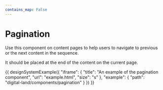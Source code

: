 ```yaml
---
contains_map: False
---
```

# Pagination

Use this component on content pages to help users to navigate to previous or the next content in the sequence.

It should be placed at the end of the content on the current page.

{{ designSystemExample({
"iframe": {
    "title": "An example of the pagination component",
    "url": "example.html",
    "size": "s"
},
"example": {
    "path": "digital-land/components/pagination"
}
}) }}
